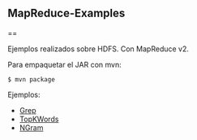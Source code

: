 ## MapReduce-Examples

==

Ejemplos realizados sobre HDFS. Con MapReduce v2. 

Para empaquetar el JAR con mvn:

```
$ mvn package
```

Ejemplos:

 - [Grep](https://github.com/DVentas/MapReduce-Examples/tree/master/grep)
 - [TopKWords](https://github.com/DVentas/MapReduce-Examples/tree/master/TopKWords)
 - [NGram](https://github.com/DVentas/MapReduce-Examples/tree/master/NGram)
